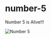 # number-5

Number 5 is Alive!!!

![Number 5](https://i.pinimg.com/474x/85/ab/0b/85ab0b94a4cc7ab50f69c33ce0b836a5--number--tv-movie.jpg)

